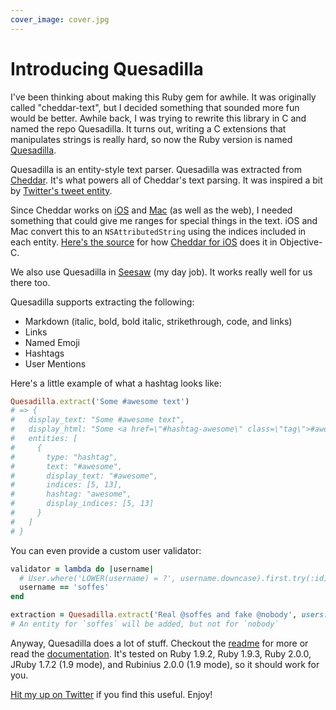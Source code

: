 ```yaml
---
cover_image: cover.jpg
---
```


# Introducing Quesadilla

I've been thinking about making this Ruby gem for awhile. It was originally called "cheddar-text", but I decided something that sounded more fun would be better. Awhile back, I was trying to rewrite this library in C and named the repo Quesadilla. It turns out, writing a C extensions that manipulates strings is really hard, so now the Ruby version is named [Quesadilla](https://github.com/soffes/quesadilla).

Quesadilla is an entity-style text parser. Quesadilla was extracted from [Cheddar](https://cheddarapp.com). It's what powers all of Cheddar's text parsing. It was inspired a bit by [Twitter's tweet entity](https://dev.twitter.com/docs/tweet-entities).

Since Cheddar works on [iOS](https://cheddarapp.com/ios) and [Mac](https://cheddarapp.com/mac) (as well as the web), I needed something that could give me ranges for special things in the text. iOS and Mac convert this to an `NSAttributedString` using the indices included in each entity. [Here's the source](https://github.com/nothingmagical/cheddar-ios/blob/master/Classes/CDKTask+CheddariOSAdditions.m#L35) for how [Cheddar for iOS](https://cheddarapp.com/ios) does it in Objective-C.

We also use Quesadilla in [Seesaw](https://seesaw.co) (my day job). It works really well for us there too.

Quesadilla supports extracting the following:

* Markdown (italic, bold, bold italic, strikethrough, code, and links)
* Links
* Named Emoji
* Hashtags
* User Mentions

Here's a little example of what a hashtag looks like:

``` ruby
Quesadilla.extract('Some #awesome text')
# => {
#   display_text: "Some #awesome text",
#   display_html: "Some <a href=\"#hashtag-awesome\" class=\"tag\">#awesome</a> text",
#   entities: [
#     {
#       type: "hashtag",
#       text: "#awesome",
#       display_text: "#awesome",
#       indices: [5, 13],
#       hashtag: "awesome",
#       display_indices: [5, 13]
#     }
#   ]
# }
```

You can even provide a custom user validator:

``` ruby
validator = lambda do |username|
  # User.where('LOWER(username) = ?', username.downcase).first.try(:id)
  username == 'soffes'
end

extraction = Quesadilla.extract('Real @soffes and fake @nobody', users: true, user_validator: validator)
# An entity for `soffes` will be added, but not for `nobody`
```

Anyway, Quesadilla does a lot of stuff. Checkout the [readme](https://github.com/soffes/quesadilla#readme) for more or read the [documentation](http://rubydoc.info/github/soffes/quesadilla/master/frames). It's tested on Ruby 1.9.2, Ruby 1.9.3, Ruby 2.0.0, JRuby 1.7.2 (1.9 mode), and Rubinius 2.0.0 (1.9 mode), so it should work for you.

[Hit my up on Twitter](https://twitter.com/soffes) if you find this useful. Enjoy!
